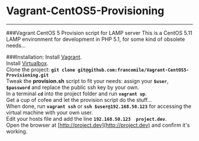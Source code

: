 # Vagrant-CentOS5-Provisioning
---
###Vagrant CentOS 5 Provision script for LAMP server
This is a CentOS 5.11 LAMP environment for development in PHP 5.1, for some kind of obsolete needs...

###Installation:
Install [Vagrant](https://www.vagrantup.com/).  
Install [Virtualbox](https://www.virtualbox.org/).     
Clone the project: **`git clone git@github.com:francomile/Vagrant-CentOS5-Provisioning.git`**    
Tweak the **provision.sh** script to fit your needs: assign your **`$user`**, **`$password`** and replace the public ssh key by your own.    
In a terminal **`cd`** into the project folder and run **`vagrant up`**.        
Get a cup of cofee and let the provision script do the stuff...    
When done, run **`vagrant ssh`** or **`ssh $user@192.168.50.123`** for accessing the virtual machine with your own user.    
Edit your hosts file and add the line **`192.168.50.123  project.dev`**.        
Open the browser at [http://project.dev](http://project.dev) and confirm it's working.    

	
 
